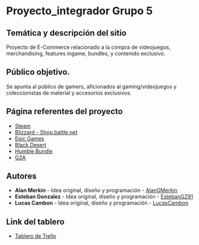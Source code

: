 # Proyecto_integrador Grupo 5 

## Temática y descripción del sitio

Proyecto de E-Commerce relacionado a la compra de videojuegos, merchandising, features ingame, bundles, y contenido exclusivo.

## Público objetivo.

Se apunta al público de gamers, aficionados al gaming/videojuegos y coleccionistas de material y accesorios exclusivos.

## Página referentes del proyecto

* [Steam](https://store.steampowered.com/) 
* [Blizzard - Shop.battle.net](https://us.shop.battle.net/en-us) 
* [Epic Games](https://www.epicgames.com/store/en-US/) 
* [Black Desert](https://payment.sea.playblackdesert.com/Pay/Package/) 
* [Humble Bundle](https://www.humblebundle.com/store?hmb_source=navbar)
* [G2A](https://www.g2a.com/)

## Autores

* **Alan Merkin** - Idea original, diseño y programación - [AlanGMerkin](https://github.com/AlanGMerkin)
* **Esteban Gonzalez** - Idea original, diseño y programación - [EstebanGZ91](https://github.com/EstebanGZ91)
* **Lucas Cambon** - Idea original, diseño y programación - [LucasCambon](https://github.com/LucasCambon)

## Link del tablero

* [Tablero de Trello](https://trello.com/b/9yGaanli/proyecto-integrador-grupo-5)


